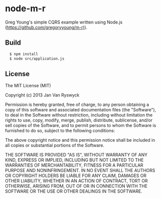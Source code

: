 # node-m-r

Greg Young's simple CQRS example written using Node.js ([https://github.com/gregoryyoung/m-r)](https://github.com/gregoryyoung/m-r)).

## Build

``` bash
  $ npm install
  $ node src/application.js
```

## License

The MIT License (MIT)

Copyright (c) 2013 Jan Van Ryswyck

Permission is hereby granted, free of charge, to any person obtaining a copy of
this software and associated documentation files (the "Software"), to deal in
the Software without restriction, including without limitation the rights to
use, copy, modify, merge, publish, distribute, sublicense, and/or sell copies of
the Software, and to permit persons to whom the Software is furnished to do so,
subject to the following conditions:

The above copyright notice and this permission notice shall be included in all
copies or substantial portions of the Software.

THE SOFTWARE IS PROVIDED "AS IS", WITHOUT WARRANTY OF ANY KIND, EXPRESS OR
IMPLIED, INCLUDING BUT NOT LIMITED TO THE WARRANTIES OF MERCHANTABILITY, FITNESS
FOR A PARTICULAR PURPOSE AND NONINFRINGEMENT. IN NO EVENT SHALL THE AUTHORS OR
COPYRIGHT HOLDERS BE LIABLE FOR ANY CLAIM, DAMAGES OR OTHER LIABILITY, WHETHER
IN AN ACTION OF CONTRACT, TORT OR OTHERWISE, ARISING FROM, OUT OF OR IN
CONNECTION WITH THE SOFTWARE OR THE USE OR OTHER DEALINGS IN THE SOFTWARE.